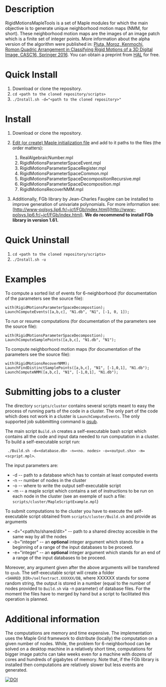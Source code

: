 Description
===========
RigidMotionsMapleTools is a set of Maple modules for which the main objective is to generate unique
neighborhood motion maps (NMM, for short). These neighborhood motion maps are the images of an image
patch which is a finite set of integer points. More information about the alpha version of the
algorithm were published in: [Pluta, Moroz, Kenmochi, Romon,Quadric Arrangement in Classifying Rigid
Motions of a 3D Digital Image, CASC16, Springer
2016](http://link.springer.com/chapter/10.1007%2F978-3-319-45641-6_27). You can obtain a preprint
from [HAL](https://hal.archives-ouvertes.fr/hal-01334257/document) for free.

Quick Install
=============
1. Download or clone the repository.
2. ```cd <path to the cloned repository/scripts>```
3. ```./Install.sh -d="<path to the cloned repository>"```

Install
=============

1. Download or clone the repository.
2. [Edit (or create) Maple initialization
   file](https://www.maplesoft.com/support/help/Maple/view.aspx?path=worksheet/reference/initialization)
   and add to it paths to the files (the order matters): 
   
   1. RealAlgebraicNumber.mpl
   2. RigidMotionsParameterSpaceEvent.mpl
   3. RigidMotionsParameterSpaceRegister.mpl
   4. RigidMotionsParameterSpaceCommon.mpl
   5. RigidMotionsParameterSpaceDecompositionRecursive.mpl
   6. RigidMotionsParameterSpaceDecomposition.mpl
   7. RigidMotionsRecoverNMM.mpl
3. Additionally, FGb library by Jean-Charles Faugère can be installed to improve generation of
   univariate polynomials. For more information see:
   [http://www-polsys.lip6.fr/~jcf/FGb/index.html](http://www-polsys.lip6.fr/~jcf/FGb/index.html).
   **We do recommend to install FGb library in version 1.61.**

Quick Uninstall
=============
1. ```cd <path to the cloned repository/scripts>```
2. ```./Install.sh -u```

Examples
================

To compute a sorted list of events for 6-neighborhood (for documentation of the parameters see the
source file):
```
with(RigidMotionsParameterSpaceDecompostion);
LaunchComputeEvents([a,b,c], "N1.db", "N1", [-1, 0, 1]);
```

To run or resume computations (for documentation of the parameters see the source file):
```
with(RigidMotionsParameterSpaceDecompostion);
LaunchComputeSamplePoints([a,b,c], "N1.db", "N1");
```

To compute neighborhood motion maps (for documentation of the parameters see the
source file):
```
with(RigidMotionsRecoverNMM);
LaunchFindDistinctSamplePoints([a,b,c], "N1", [-1,0,1], "N1.db");
LaunchComputeNMM([a,b,c], "N1", [-1,0,1], "N1.db");
```

Submitting jobs to a cluster
================

The directory ```scripts/cluster``` contains several scripts meant to easy the process of running
parts of the code in a cluster. The only part of the code which does not work in a cluster is
```LaunchComputeEvents```. The only supported job subbmitting command is
[qsub](https://en.wikipedia.org/wiki/Qsub).

The main script ```Build.sh``` creates a self-executable bash script which contains all the code and
input data needed to run computation in a cluster. To build a self-executable script run:

``` ./Build.sh -d=<database.db> -n=<no. nodes> -o=<output.shx> -m=<scpript.mpl>```.

The input parameters are:

- -d -- path to a database which has to contain at least computed events
- -n -- number of nodes in the cluster
- -o -- where to write the output self-executable script
- -m -- a maple script which contains a set of instructions to be run on each node in the cluster
  (see an exemple of such a file: ```scripts/cluster/MapleScriptExample.mpl```)

To submit computations to the cluster you have to execute the self-executable script obtained from
```scripts/cluster/Build.sh``` and provide as arguments

- -d="<path/to/shared/dit>" -- path to a shared directoy accesible in the same way by all the nodes
- -b="integer" -- an **optional** integer argument which stands for a beginning of a range of the input databases to be proceed.
- -e="integer" -- an **optional** integer argument which stands for an end of a range of the input databases to be proceed.

Moreover, any argument given after the above arguments will be transfered to ```qsub```. The
self-executable script will create a folder ```<SHARED_DIR>/selfextract.XXXXXX/DB```, where XXXXXX
stands for some random string, the output is stored in a number (equal to the number of nodes
provided to ```Build.sh``` via -n parameter) of database files. For the moment the files have to
merged by hand but a script to facilitated this operation is planned.


Additional information
================

The computations are memory and time expensive. The implementation uses the Maple Grid framework to
distribute (locally) the computation on a given number of nodes. While, the problem for 6-neighborhood can
be solved on a desktop machine in a relatively short time, computations for bigger image patchs can
take weeks even for a machine with dozens of cores and hundreds of gigabytes of memory. Note that,
if the FGb library is installed then computations are relatively slower but less events are
generated.


[![DOI](https://zenodo.org/badge/DOI/10.5281/zenodo.573013.svg)](https://doi.org/10.5281/zenodo.573013)

